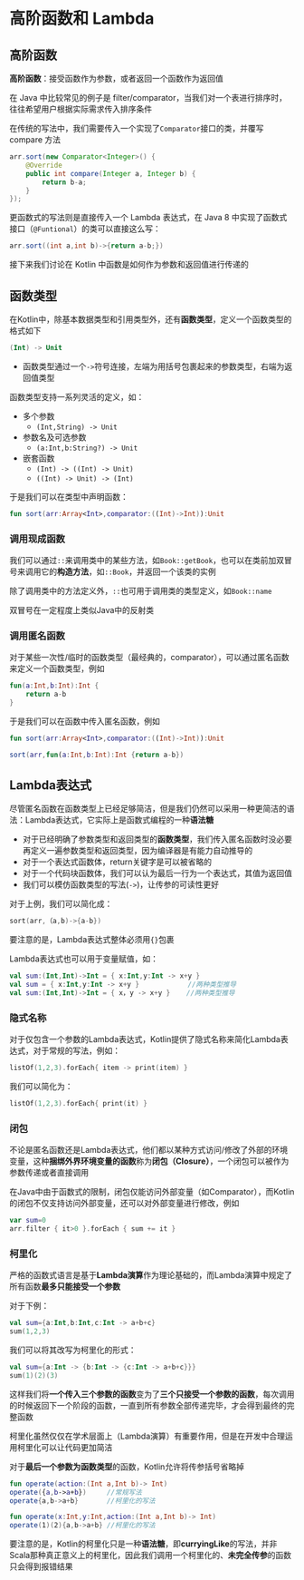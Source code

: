 # 高阶函数和 Lambda
## 高阶函数
**高阶函数**：接受函数作为参数，或者返回一个函数作为返回值

在 Java 中比较常见的例子是 filter/comparator，当我们对一个表进行排序时，往往希望用户根据实际需求传入排序条件

在传统的写法中，我们需要传入一个实现了`Comparator`接口的类，并覆写 compare 方法
```Java
arr.sort(new Comparator<Integer>() {
    @Override
    public int compare(Integer a, Integer b) {
        return b-a;
    }
});
```

更函数式的写法则是直接传入一个 Lambda 表达式，在 Java 8 中实现了函数式接口（`@Funtional`）的类可以直接这么写：
```Java
arr.sort((int a,int b)->{return a-b;})
```

接下来我们讨论在 Kotlin 中函数是如何作为参数和返回值进行传递的

## 函数类型
在Kotlin中，除基本数据类型和引用类型外，还有**函数类型**，定义一个函数类型的格式如下
```Kotlin
(Int) -> Unit
```
- 函数类型通过一个`->`符号连接，左端为用括号包裹起来的参数类型，右端为返回值类型

函数类型支持一系列灵活的定义，如：
- 多个参数
  - `(Int,String) -> Unit`
- 参数名及可选参数
  - `(a:Int,b:String?) -> Unit`
- 嵌套函数
  - `(Int) -> ((Int) -> Unit)`
  - `((Int) -> Unit) -> (Int)`

于是我们可以在类型中声明函数：
```Kotlin
fun sort(arr:Array<Int>,comparator:((Int)->Int)):Unit
```

### 调用现成函数
我们可以通过`::`来调用类中的某些方法，如`Book::getBook`，也可以在类前加双冒号来调用它的**构造方法**，如`::Book`，并返回一个该类的实例

除了调用类中的方法定义外，`::`也可用于调用类的类型定义，如`Book::name`

双冒号在一定程度上类似Java中的反射类

### 调用匿名函数
对于某些一次性/临时的函数类型（最经典的，comparator），可以通过匿名函数来定义一个函数类型，例如
```Kotlin
fun(a:Int,b:Int):Int {
    return a-b
}
```

于是我们可以在函数中传入匿名函数，例如

```Kotlin
fun sort(arr:Array<Int>,comparator:((Int)->Int)):Unit

sort(arr,fun(a:Int,b:Int):Int {return a-b})
```

## Lambda表达式
尽管匿名函数在函数类型上已经足够简洁，但是我们仍然可以采用一种更简洁的语法：Lambda表达式，它实际上是函数式编程的一种**语法糖**
- 对于已经明确了参数类型和返回类型的**函数类型**，我们传入匿名函数时没必要再定义一遍参数类型和返回类型，因为编译器是有能力自动推导的
- 对于一个表达式函数体，return关键字是可以被省略的
- 对于一个代码块函数体，我们可以认为最后一行为一个表达式，其值为返回值
- 我们可以模仿函数类型的写法(`->`)，让传参的可读性更好

对于上例，我们可以简化成：
```Kotlin
sort(arr,（a,b)->{a-b})
```

要注意的是，Lambda表达式整体必须用`{}`包裹

Lambda表达式也可以用于变量赋值，如：
```Kotlin
val sum:(Int,Int)->Int = { x:Int,y:Int -> x+y }
val sum = { x:Int,y:Int -> x+y }            //两种类型推导
val sum:(Int,Int)->Int = { x，y -> x+y }    //两种类型推导
```

### 隐式名称
对于仅包含一个参数的Lambda表达式，Kotlin提供了隐式名称来简化Lambda表达式，对于常规的写法，例如：
```Kotlin
listOf(1,2,3).forEach{ item -> print(item) }
```

我们可以简化为：
```Kotlin
listOf(1,2,3).forEach{ print(it) }
```

### 闭包
不论是匿名函数还是Lambda表达式，他们都以某种方式访问/修改了外部的环境变量，这种**捆绑外界环境变量的函数**称为**闭包（Closure）**，一个闭包可以被作为参数传递或者直接调用

在Java中由于函数式的限制，闭包仅能访问外部变量（如Comparator），而Kotlin的闭包不仅支持访问外部变量，还可以对外部变量进行修改，例如
```Kotlin
var sum=0
arr.filter { it>0 }.forEach { sum += it }
```

### 柯里化
严格的函数式语言是基于**Lambda演算**作为理论基础的，而Lambda演算中规定了所有函数**最多只能接受一个参数**

对于下例：
```Kotlin
val sum={a:Int,b:Int,c:Int -> a+b+c}
sum(1,2,3)
```

我们可以将其改写为柯里化的形式：
```Kotlin
val sum={a:Int -> {b:Int -> {c:Int -> a+b+c}}}
sum(1)(2)(3)
```

这样我们将**一个传入三个参数的函数**变为了**三个只接受一个参数的函数**，每次调用的时候返回下一个阶段的函数，一直到所有参数全部传递完毕，才会得到最终的完整函数

柯里化虽然仅仅在学术层面上（Lambda演算）有重要作用，但是在开发中合理运用柯里化可以让代码更加简洁

对于**最后一个参数为函数类型**的函数，Kotlin允许将传参括号省略掉
```Kotlin
fun operate(action:(Int a,Int b)-> Int)
operate({a,b->a+b})     //常规写法
operate{a,b->a+b}       //柯里化的写法

fun operate(x:Int,y:Int,action:(Int a,Int b)-> Int)
operate(1)(2){a,b->a+b} //柯里化的写法
```

要注意的是，Kotlin的柯里化只是一种**语法糖**，即**curryingLike**的写法，并非Scala那种真正意义上的柯里化，因此我们调用一个柯里化的、**未完全传参**的函数只会得到报错结果